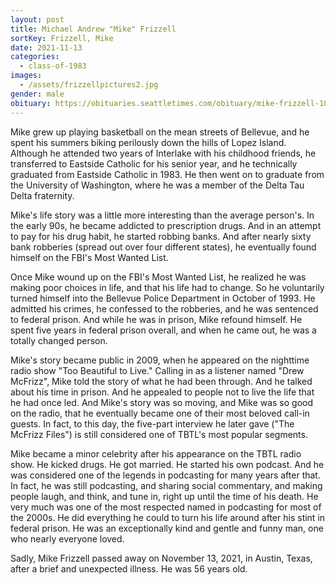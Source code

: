 ```yaml
---
layout: post
title: Michael Andrew "Mike" Frizzell
sortKey: Frizzell, Mike
date: 2021-11-13
categories:
  - class-of-1983
images:
  - /assets/frizzellpictures2.jpg
gender: male
obituary: https://obituaries.seattletimes.com/obituary/mike-frizzell-1083792264
---
```

Mike grew up playing basketball on the mean streets of Bellevue, and he spent his summers biking perilously down the hills of Lopez Island. Although he attended two years of Interlake with his childhood friends, he transferred to Eastside Catholic for his senior year, and he technically graduated from Eastside Catholic in 1983. He then went on to graduate from the University of Washington, where he was a member of the Delta Tau Delta fraternity.

Mike's life story was a little more interesting than the average person's. In the early 90s, he became addicted to prescription drugs. And in an attempt to pay for his drug habit, he started robbing banks. And after nearly sixty bank robberies (spread out over four different states), he eventually found himself on the FBI's Most Wanted List.

Once Mike wound up on the FBI's Most Wanted List, he realized he was making poor choices in life, and that his life had to change. So he voluntarily turned himself into the Bellevue Police Department in October of 1993. He admitted his crimes, he confessed to the robberies, and he was sentenced to federal prison. And while he was in prison, Mike refound himself. He spent five years in federal prison overall, and when he came out, he was a totally changed person.

Mike's story became public in 2009, when he appeared on the nighttime radio show "Too Beautiful to Live." Calling in as a listener named "Drew McFrizz", Mike told the story of what he had been through. And he talked about his time in prison. And he appealed to people not to live the life that he had once led. And Mike's story was so moving, and Mike was so good on the radio, that he eventually became one of their most beloved call-in guests. In fact, to this day, the five-part interview he later gave ("The McFrizz Files") is still considered one of TBTL's most popular segments.

Mike became a minor celebrity after his appearance on the TBTL radio show. He kicked drugs. He got married. He started his own podcast. And he was considered one of the legends in podcasting for many years after that. In fact, he was still podcasting, and sharing social commentary, and making people laugh, and think, and tune in, right up until the time of his death. He very much was one of the most respected named in podcasting for most of the 2000s. He did everything he could to turn his life around after his stint in federal prison. He was an exceptionally kind and gentle and funny man, one who nearly everyone loved.

Sadly, Mike Frizzell passed away on November 13, 2021, in Austin, Texas, after a brief and unexpected illness. He was 56 years old.